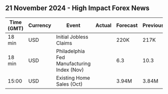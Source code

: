 ## 21 November 2024 - High Impact Forex News

| Time (GMT) | Currency | Event | Actual | Forecast | Previous |
|------|----------|-------|--------|----------|----------|
| 18 min | USD | Initial Jobless Claims |  | 220K | 217K |
| 18 min | USD | Philadelphia Fed Manufacturing Index (Nov) |  | 6.3 | 10.3 |
| 15:00 | USD | Existing Home Sales (Oct) |  | 3.94M | 3.84M |
